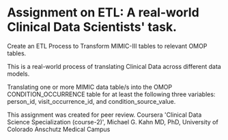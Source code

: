 # Assignment on ETL: A real-world Clinical Data Scientists' task.

Create an ETL Process to Transform MIMIC-III tables to relevant OMOP tables.

This is a real-world process of translating Clinical Data across different data models. 

Translating one or more MIMIC data table/s into the OMOP CONDITION_OCCURRENCE table for at least the following three variables: person_id, visit_occurrence_id, and condition_source_value. 

This assignment was created for peer review. Coursera 'Clinical Data Science Specialization (course-2)', Michael G. Kahn MD, PhD, University of Colorado Anschutz Medical Campus
